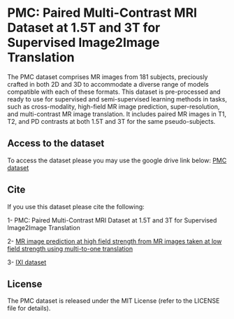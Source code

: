 # PMC: Paired Multi-Contrast MRI Dataset at 1.5T and 3T for Supervised Image2Image Translation
The PMC dataset comprises MR images from 181 subjects, preciously crafted in both 2D and 3D to accommodate a diverse range of models compatible with each of these formats. This dataset is pre-processed and ready to use for supervised and semi-supervised learning methods in tasks, such as cross-modality, high-field MR image prediction, super-resolution, and multi-contrast MR image translation. It includes paired MR images in T1, T2, and PD contrasts at both 1.5T and 3T for the same pseudo-subjects.
## Access to the dataset
To access the dataset please you may use the google drive link below:
[PMC dataset](https://drive.google.com/file/d/1ltkXcyXw7M2OtLrrvcsYel_3GLOoLkQ0/view?usp=sharing)
## Cite
If you use this dataset please cite the following:

1- PMC: Paired Multi-Contrast MRI Dataset at 1.5T and 3T for Supervised
Image2Image Translation

2- [MR image prediction at high field strength from MR images taken at low field strength using multi-to-one translation](https://proceedings.cmbes.ca/index.php/proceedings/article/view/1034)

3- [IXI dataset](https://brain-development.org/ixi-dataset/)

## License
The PMC dataset is released under the MIT License (refer to the LICENSE file for details).
